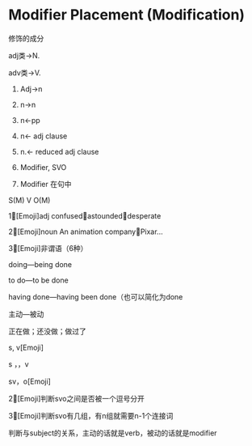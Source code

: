 # Modifier Placement (Modification)

修饰的成分

adj类->N.

adv类->V.

1. Adj->n
2. n->n
3. n<-pp
4. n<- adj clause 
5. n.<- reduced adj clause 

 

1. Modifier,     SVO
2. Modifier 在句中

S(M) V O(M)

1⃣[Emoji]adj confused，astounded，desperate 

2⃣[Emoji]noun An animation company，Pixar... 

3⃣[Emoji]非谓语（6种） 

doing—being done 

to do—to be done 

having done—having been done（也可以简化为done

主动—被动

正在做；还没做；做过了

s, v[Emoji] 

s ，，v

sv，o[Emoji]

2⃣[Emoji]判断svo之间是否被一个逗号分开 

3⃣[Emoji]判断svo有几组，有n组就需要n-1个连接词

判断与subject的关系，主动的话就是verb，被动的话就是modifier